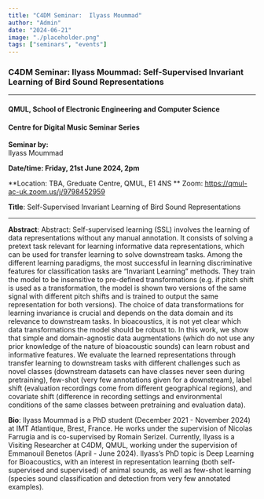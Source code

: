 ```yaml
---
title: "C4DM Seminar:  Ilyass Moummad"
author: "Admin"
date: "2024-06-21"
image: "./placeholder.png"
tags: ["seminars", "events"]
---
```


### C4DM Seminar: Ilyass Moummad: Self-Supervised Invariant Learning of Bird Sound Representations
-----------------

#### QMUL, School of Electronic Engineering and Computer Science

#### Centre for Digital Music Seminar Series

**Seminar by:**   
   Ilyass Moummad

**Date/time:  Friday, 21st June 2024, 2pm**

**Location: TBA, Greduate Centre, QMUL, E1 4NS **
Zoom: https://qmul-ac-uk.zoom.us/j/9798452959


<b>Title</b>: Self-Supervised Invariant Learning of Bird Sound Representations

-----------------

<b>Abstract</b>: Abstract: Self-supervised learning (SSL) involves the learning of data representations without any manual annotation. It consists of solving a pretext task relevant for learning informative data representations, which can be used for transfer learning to solve downstream tasks. Among the different learning paradigms, the most successful in learning discriminative features for classification tasks are “Invariant Learning” methods. They train the model to be insensitive to pre-defined transformations (e.g. if pitch shift is used as a transformation, the model is shown two versions of the same signal with different pitch shifts and is trained to output the same representation for both versions). The choice of data transformations for learning invariance is crucial and depends on the data domain and its relevance to downstream tasks.
In bioacoustics, it is not yet clear which data transformations the model should be robust to. In this work, we show that simple and domain-agnostic data augmentations (which do not use any prior knowledge of the nature of bioacoustic sounds) can learn robust and informative features. We evaluate the learned representations through transfer learning to downstream tasks with different challenges such as novel classes (downstream datasets can have classes never seen during pretraining), few-shot (very few annotations given for a downstream), label shift (evaluation recordings come from different geographical regions), and covariate shift (difference in recording settings and environmental conditions of the same classes between pretraining and evaluation data).



<b>Bio</b>: Ilyass Moummad is a PhD student (December 2021 - November 2024) at IMT Atlantique, Brest, France. He works under the supervision of Nicolas Farrugia and is co-supervised by Romain Serizel. Currently, Ilyass is a Visiting Researcher at C4DM, QMUL, working under the supervision of Emmanouil Benetos (April - June 2024). Ilyass’s PhD topic is Deep Learning for Bioacoustics, with an interest in representation learning (both self-supervised and supervised) of animal sounds, as well as few-shot learning (species sound classification and detection from very few annotated examples).



